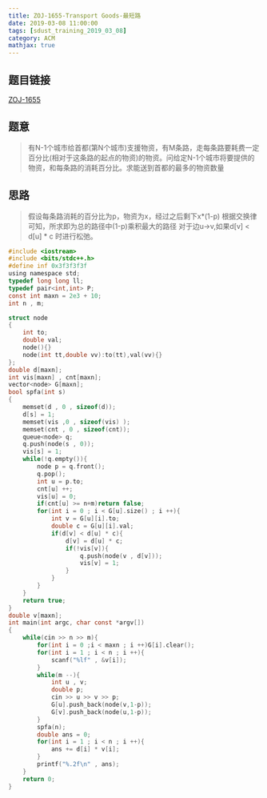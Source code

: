 ```yaml
---
title: ZOJ-1655-Transport Goods-最短路
date: 2019-03-08 11:00:00
tags: [sdust_training_2019_03_08]
category: ACM
mathjax: true
---
```


## 题目链接
[ZOJ-1655](https://cn.vjudge.net/problem/ZOJ-1655)
<!--more-->

## 题意
>有N-1个城市给首都(第N个城市)支援物资，有M条路，走每条路要耗费一定百分比(相对于这条路的起点的物资)的物资。问给定N-1个城市将要提供的物资，和每条路的消耗百分比。求能送到首都的最多的物资数量

## 思路
>假设每条路消耗的百分比为p，物资为x，经过之后剩下x\*(1-p)
>根据交换律可知，所求即为总的路径中(1-p)乘积最大的路径
>对于边u->v,如果d[v] < d[u] \* c 时进行松弛。


```c
#include <iostream>
#include <bits/stdc++.h>
#define inf 0x3f3f3f3f
using namespace std;
typedef long long ll;
typedef pair<int,int> P;
const int maxn = 2e3 + 10;
int n , m;

struct node
{
	int to;
	double val;
	node(){}
	node(int tt,double vv):to(tt),val(vv){}
};
double d[maxn];
int vis[maxn] , cnt[maxn];
vector<node> G[maxn];
bool spfa(int s)
{
	memset(d , 0 , sizeof(d));
	d[s] = 1;
	memset(vis ,0 , sizeof(vis) );
	memset(cnt , 0 , sizeof(cnt));
	queue<node> q;
	q.push(node(s , 0));
	vis[s] = 1;
	while(!q.empty()){
		node p = q.front();
		q.pop();
		int u = p.to;
		cnt[u] ++;
		vis[u] = 0;
		if(cnt[u] >= n+m)return false;
		for(int i = 0 ; i < G[u].size() ; i ++){
			int v = G[u][i].to;
			double c = G[u][i].val;
			if(d[v] < d[u] * c){
				d[v] = d[u] * c;
				if(!vis[v]){
					q.push(node(v , d[v]));
					vis[v] = 1;
				}
			}
		}
	}
	return true;
}
double v[maxn];
int main(int argc, char const *argv[])
{
	while(cin >> n >> m){
		for(int i = 0 ;i < maxn ; i ++)G[i].clear();
		for(int i = 1 ; i < n ; i ++){
			scanf("%lf" , &v[i]);
		}
		while(m --){
			int u , v;
			double p;
			cin >> u >> v >> p;
			G[u].push_back(node(v,1-p));
			G[v].push_back(node(u,1-p));
		}
		spfa(n);
		double ans = 0;
		for(int i = 1 ; i < n ; i ++){
			ans += d[i] * v[i];
		}
		printf("%.2f\n" , ans);
	}
	return 0;
}
```
